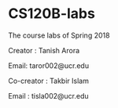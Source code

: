 # CS120B-labs
<p> 
The course labs of Spring 2018 </p> 
<p> Creator : Tanish Arora 
<p> Email: taror002@ucr.edu <br> 
 </p> 
<p>Co-creator :  Takbir Islam </p> 

<p>Email :  tisla002@ucr.edu </p>
